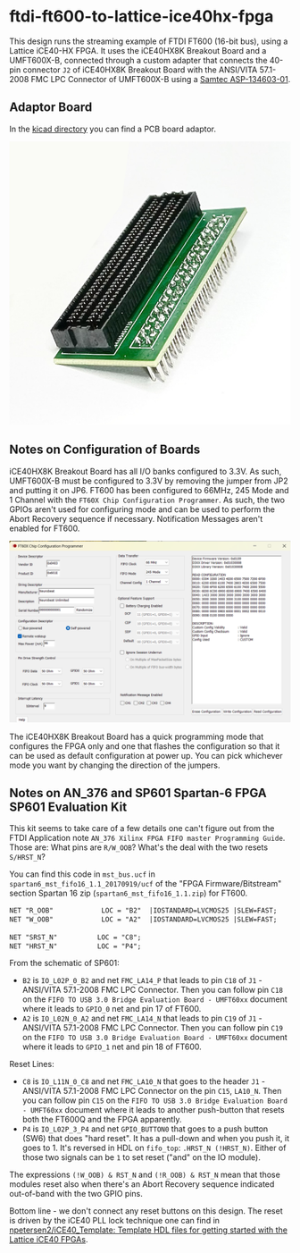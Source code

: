 # ftdi-ft600-to-lattice-ice40hx-fpga
This design runs the streaming example of FTDI FT600 (16-bit bus), using a Lattice iCE40-HX FPGA. It uses the iCE40HX8K Breakout Board and a UMFT600X-B, connected through a custom adapter that connects the 40-pin connector `J2` of iCE40HX8K Breakout Board with the ANSI/VITA 57.1-2008 FMC LPC Connector of UMFT600X-B using a [Samtec ASP-134603-01](https://www.mouser.com/ProductDetail/200-ASP-134603-01).

## Adaptor Board

In the [kicad directory](kicad) you can find a PCB board adaptor.

![](resources/adaptor-pcb.png)

## Notes on Configuration of Boards

iCE40HX8K Breakout Board has all I/O banks configured to 3.3V. As such, UMFT600X-B must be configured to 3.3V by removing the jumper from JP2 and putting it on JP6. FT600 has been configured to 66MHz, 245 Mode and 1 Channel with the `FT60X Chip Configuration Programmer`. As such, the two GPIOs aren't used for configuring mode and can be used to perform the Abort Recovery sequence if necessary. Notification Messages aren't enabled for FT600.

![](resources/FT60X-chip-configuration.png)

The iCE40HX8K Breakout Board has a quick programming mode that configures the FPGA only and one that flashes the configuration so that it can be used as default configuration at power up. You can pick whichever mode you want by changing the direction of the jumpers.

## Notes on AN_376 and SP601 Spartan-6 FPGA SP601 Evaluation Kit
This kit seems to take care of a few details one can't figure out from the FTDI Application note `AN_376 Xilinx FPGA FIFO master Programming Guide`. Those are: What pins are `R/W_OOB`? What's the deal with the two resets `S/HRST_N`?

You can find this code in `mst_bus.ucf` in `spartan6_mst_fifo16_1.1_20170919/ucf` of the "FPGA Firmware/Bitstream" section Spartan 16 zip (`spartan6_mst_fifo16_1.1.zip`) for FT600.

```
NET "R_OOB"            LOC = "B2"  |IOSTANDARD=LVCMOS25 |SLEW=FAST;
NET "W_OOB"            LOC = "A2"  |IOSTANDARD=LVCMOS25 |SLEW=FAST;

NET "SRST_N"          LOC = "C8";  
NET "HRST_N"          LOC = "P4";  
```

From the schematic of SP601:
* `B2` is `IO_L02P_0_B2` and net `FMC_LA14_P` that leads to pin `C18` of `J1` - ANSI/VITA 57.1-2008 FMC LPC Connector. Then you can follow pin `C18` on the `FIFO TO USB 3.0 Bridge Evaluation Board - UMFT60xx` document where it leads to `GPIO_0` net and pin 17 of FT600.
* `A2` is `IO_L02N_0_A2` and net `FMC_LA14_N` that leads to pin `C19` of `J1` - ANSI/VITA 57.1-2008 FMC LPC Connector. Then you can follow pin `C19` on the `FIFO TO USB 3.0 Bridge Evaluation Board - UMFT60xx` document where it leads to `GPIO_1` net and pin 18 of FT600. 

Reset Lines:

* `C8` is `IO_L11N_0_C8` and net `FMC_LA10_N` that goes to the header `J1` - ANSI/VITA 57.1-2008 FMC LPC Connector on the pin `C15`, `LA10_N`. Then you can follow pin `C15` on the `FIFO TO USB 3.0 Bridge Evaluation Board - UMFT60xx` document where it leads to another push-button that resets both the FT600Q and the FPGA apparently.
* `P4` is `IO_L02P_3_P4` and net `GPIO_BUTTON0` that goes to a push button (SW6) that does "hard reset". It has a pull-down and when you push it, it goes to 1. It's reversed in HDL on `fifo_top`: `.HRST_N (!HRST_N)`. Either of those two signals can be `1` to set reset ("and" on the IO module).

The expressions `(!W_OOB) & RST_N` and `(!R_OOB) & RST_N` mean that those modules reset also when there's an Abort Recovery sequence indicated out-of-band with the two GPIO pins.

Bottom line - we don't connect any reset buttons on this design. The reset is driven by the iCE40 PLL lock technique one can find in [npetersen2/iCE40_Template: Template HDL files for getting started with the Lattice iCE40 FPGAs](https://github.com/npetersen2/iCE40_Template/tree/master).
